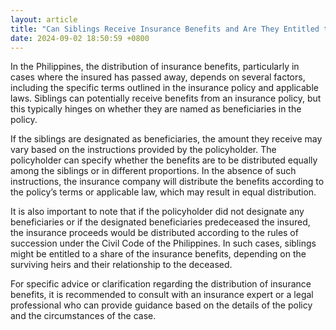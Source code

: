 ```yaml
---
layout: article
title: "Can Siblings Receive Insurance Benefits and Are They Entitled to the Same Amount?"
date: 2024-09-02 18:50:59 +0800
---
```


<p>In the Philippines, the distribution of insurance benefits, particularly in cases where the insured has passed away, depends on several factors, including the specific terms outlined in the insurance policy and applicable laws. Siblings can potentially receive benefits from an insurance policy, but this typically hinges on whether they are named as beneficiaries in the policy.</p><p>If the siblings are designated as beneficiaries, the amount they receive may vary based on the instructions provided by the policyholder. The policyholder can specify whether the benefits are to be distributed equally among the siblings or in different proportions. In the absence of such instructions, the insurance company will distribute the benefits according to the policy’s terms or applicable law, which may result in equal distribution.</p><p>It is also important to note that if the policyholder did not designate any beneficiaries or if the designated beneficiaries predeceased the insured, the insurance proceeds would be distributed according to the rules of succession under the Civil Code of the Philippines. In such cases, siblings might be entitled to a share of the insurance benefits, depending on the surviving heirs and their relationship to the deceased.</p><p>For specific advice or clarification regarding the distribution of insurance benefits, it is recommended to consult with an insurance expert or a legal professional who can provide guidance based on the details of the policy and the circumstances of the case.</p>